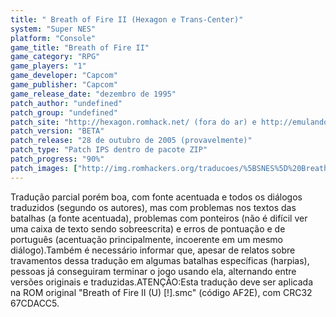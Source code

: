 ```yaml
---
title: " Breath of Fire II (Hexagon e Trans-Center)"
system: "Super NES"
platform: "Console"
game_title: "Breath of Fire II"
game_category: "RPG"
game_players: "1"
game_developer: "Capcom"
game_publisher: "Capcom"
game_release_date: "dezembro de 1995"
patch_author: "undefined"
patch_group: "undefined"
patch_site: "http://hexagon.romhack.net/ (fora do ar) e http://emulandogba.sites.uol.com.br/index2.html"
patch_version: "BETA"
patch_release: "28 de outubro de 2005 (provavelmente)"
patch_type: "Patch IPS dentro de pacote ZIP"
patch_progress: "90%"
patch_images: ["http://img.romhackers.org/traducoes/%5BSNES%5D%20Breath%20of%20Fire%20II%20-%20Hexagon%20e%20Trans-Center%20-%201.png","http://img.romhackers.org/traducoes/%5BSNES%5D%20Breath%20of%20Fire%20II%20-%20Hexagon%20e%20Trans-Center%20-%202.png","http://img.romhackers.org/traducoes/%5BSNES%5D%20Breath%20of%20Fire%20II%20-%20Hexagon%20e%20Trans-Center%20-%203.png"]
---
```

Tradução parcial porém boa, com fonte acentuada e todos os diálogos traduzidos (segundo os autores), mas com problemas nos textos das batalhas (a fonte acentuada), problemas com ponteiros (não é difícil ver uma caixa de texto sendo sobreescrita) e erros de pontuação e de português (acentuação principalmente, incoerente em um mesmo diálogo).Também é necessário informar que, apesar de relatos sobre travamentos dessa tradução em algumas batalhas específicas (harpias), pessoas já conseguiram terminar o jogo usando ela, alternando entre versões originais e traduzidas.ATENÇÃO:Esta tradução deve ser aplicada na ROM original "Breath of Fire II (U) [!].smc" (código AF2E), com CRC32 67CDACC5.